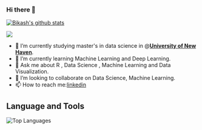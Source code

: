 ### Hi there 👋

[![Bikash's github stats](https://github-readme-stats.vercel.app/api?username=Dpakkk)](https://github.com/anuraghazra/github-readme-stats)

![](https://komarev.com/ghpvc/?username=Dpakkk&color=green)

- 🔭 I’m currently studying master's in data science in @[**University of New Haven**](https://www.newhaven.edu).
- 🌱 I’m currently learning Machine Learning and Deep Learning.
- 💬 Ask me about R , Data Science , Machine Learning and Data Visualization.
- 👯 I’m looking to collaborate on Data Science, Machine Learning.
- 📫 How to reach me:[linkedin](https://www.linkedin.com/in/bikpo/)


## **Language and Tools**

![Top Languages](https://github-readme-stats.vercel.app/api/top-langs/?username=Dpakkk&theme=graywhite)
